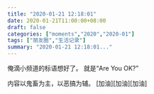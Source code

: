 ```yaml
---
title: "2020-01-21 12:18:01"
date: 2020-01-21T11:00:00+08:00
draft: false
categories: ["moments","2020","2020-01"]
tags: ["朋友圈","生活记录"]
summary: "2020-01-21 12:18:01..."
---
```


俺滴小频道的标语想好了。
就是“Are You OK?”

内容以鬼畜为主，以恶搞为辅。
[加油][加油][加油]

